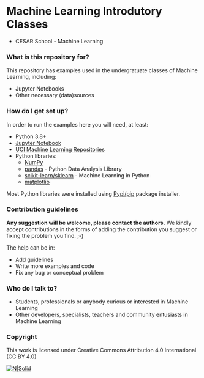 # Machine Learning Introdutory Classes #
 - CESAR School - Machine Learning

### What is this repository for? ###

This repository has examples used in the undergratuate classes of Machine Learning, including:
* Jupyter Notebooks
* Other necessary (data)sources

### How do I get set up? ###

In order to run the examples here you will need, at least:
- Python 3.8+
- [Jupyter Notebook](https://jupyter.org)
- [UCI Machine Learning Repositories](http://archive.ics.uci.edu/ml/datasets.html)
- Python libraries:
  - [NumPy](http://www.numpy.org/)
  - [pandas](https://pandas.pydata.org/) - Python Data Analysis Library
  - [scikit-learn/sklearn](https://scikit-learn.org/stable/) - Machine Learning in Python
  - [matplotlib](https://matplotlib.org/)

Most Python libraries were installed using [Pypi/pip](https://pypi.org/project/pip/) package installer.

### Contribution guidelines ###
**Any suggestion will be welcome, please contact the authors.**
We kindly accept contributions in the forms of adding the contribution you suggest or fixing the problem you find. ;-)

The help can be in:
* Add guidelines
* Write more examples and code
* Fix any bug or conceptual problem

### Who do I talk to? ###

* Students, professionals or anybody curious or interested in Machine Learning
* Other developers, specialists, teachers and community entusiasts in Machine Learning

### Copyright
This work is licensed under Creative Commons Attribution 4.0 International (CC BY 4.0)

[![N|Solid](https://i.creativecommons.org/l/by/4.0/88x31.png)](http://creativecommons.org/licenses/by/4.0/)
